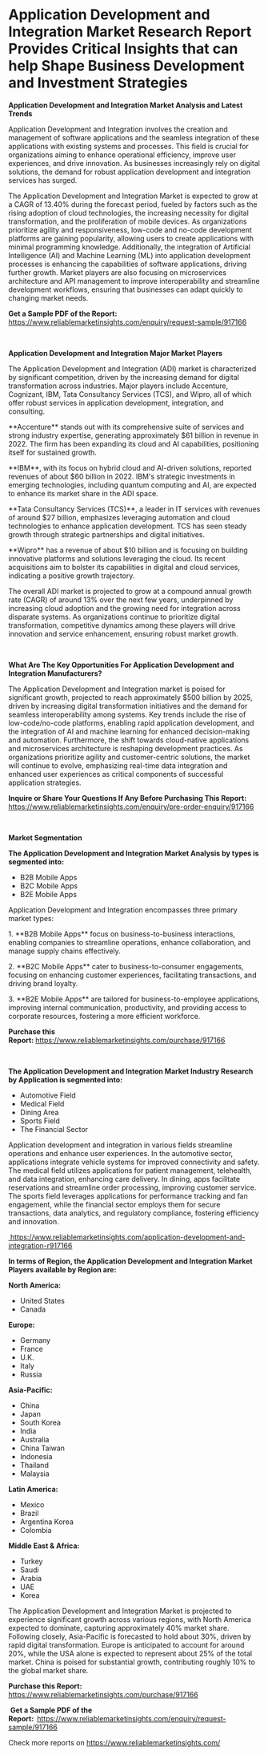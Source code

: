 <p><h1>Application Development and Integration Market Research Report Provides Critical Insights that can help Shape Business Development and Investment Strategies</h1></p><p><strong>Application Development and Integration Market Analysis and Latest Trends</strong></p>
<p><p>Application Development and Integration involves the creation and management of software applications and the seamless integration of these applications with existing systems and processes. This field is crucial for organizations aiming to enhance operational efficiency, improve user experiences, and drive innovation. As businesses increasingly rely on digital solutions, the demand for robust application development and integration services has surged.</p><p>The Application Development and Integration Market is expected to grow at a CAGR of 13.40% during the forecast period, fueled by factors such as the rising adoption of cloud technologies, the increasing necessity for digital transformation, and the proliferation of mobile devices. As organizations prioritize agility and responsiveness, low-code and no-code development platforms are gaining popularity, allowing users to create applications with minimal programming knowledge. Additionally, the integration of Artificial Intelligence (AI) and Machine Learning (ML) into application development processes is enhancing the capabilities of software applications, driving further growth. Market players are also focusing on microservices architecture and API management to improve interoperability and streamline development workflows, ensuring that businesses can adapt quickly to changing market needs.</p></p>
<p><strong>Get a Sample PDF of the Report:&nbsp;</strong> <a href="https://www.reliablemarketinsights.com/enquiry/request-sample/917166?utm_campaign=3168&utm_medium=2&utm_source=Github&utm_content=ia&utm_term=05032025&utm_id=application-development-and-integration">https://www.reliablemarketinsights.com/enquiry/request-sample/917166</a></p>
<p>&nbsp;</p>
<p><strong>Application Development and Integration Major Market Players</strong></p>
<p><p>The Application Development and Integration (ADI) market is characterized by significant competition, driven by the increasing demand for digital transformation across industries. Major players include Accenture, Cognizant, IBM, Tata Consultancy Services (TCS), and Wipro, all of which offer robust services in application development, integration, and consulting.</p><p>**Accenture** stands out with its comprehensive suite of services and strong industry expertise, generating approximately $61 billion in revenue in 2022. The firm has been expanding its cloud and AI capabilities, positioning itself for sustained growth.</p><p>**IBM**, with its focus on hybrid cloud and AI-driven solutions, reported revenues of about $60 billion in 2022. IBM's strategic investments in emerging technologies, including quantum computing and AI, are expected to enhance its market share in the ADI space.</p><p>**Tata Consultancy Services (TCS)**, a leader in IT services with revenues of around $27 billion, emphasizes leveraging automation and cloud technologies to enhance application development. TCS has seen steady growth through strategic partnerships and digital initiatives.</p><p>**Wipro** has a revenue of about $10 billion and is focusing on building innovative platforms and solutions leveraging the cloud. Its recent acquisitions aim to bolster its capabilities in digital and cloud services, indicating a positive growth trajectory.</p><p>The overall ADI market is projected to grow at a compound annual growth rate (CAGR) of around 13% over the next few years, underpinned by increasing cloud adoption and the growing need for integration across disparate systems. As organizations continue to prioritize digital transformation, competitive dynamics among these players will drive innovation and service enhancement, ensuring robust market growth.</p></p>
<p>&nbsp;</p>
<p><strong>What Are The Key Opportunities For Application Development and Integration Manufacturers?</strong></p>
<p><p>The Application Development and Integration market is poised for significant growth, projected to reach approximately $500 billion by 2025, driven by increasing digital transformation initiatives and the demand for seamless interoperability among systems. Key trends include the rise of low-code/no-code platforms, enabling rapid application development, and the integration of AI and machine learning for enhanced decision-making and automation. Furthermore, the shift towards cloud-native applications and microservices architecture is reshaping development practices. As organizations prioritize agility and customer-centric solutions, the market will continue to evolve, emphasizing real-time data integration and enhanced user experiences as critical components of successful application strategies.</p></p>
<p><strong>Inquire or Share Your Questions If Any Before Purchasing This Report:</strong> <a href="https://www.reliablemarketinsights.com/enquiry/pre-order-enquiry/917166?utm_campaign=3168&utm_medium=2&utm_source=Github&utm_content=ia&utm_term=05032025&utm_id=application-development-and-integration">https://www.reliablemarketinsights.com/enquiry/pre-order-enquiry/917166</a></p>
<p>&nbsp;</p>
<p><strong>Market Segmentation</strong></p>
<p><strong>The Application Development and Integration Market Analysis by types is segmented into:</strong></p>
<p><ul><li>B2B Mobile Apps</li><li>B2C Mobile Apps</li><li>B2E Mobile Apps</li></ul></p>
<p><p>Application Development and Integration encompasses three primary market types: </p><p>1. **B2B Mobile Apps** focus on business-to-business interactions, enabling companies to streamline operations, enhance collaboration, and manage supply chains effectively.</p><p>2. **B2C Mobile Apps** cater to business-to-consumer engagements, focusing on enhancing customer experiences, facilitating transactions, and driving brand loyalty.</p><p>3. **B2E Mobile Apps** are tailored for business-to-employee applications, improving internal communication, productivity, and providing access to corporate resources, fostering a more efficient workforce.</p></p>
<p><strong>Purchase this Report:&nbsp;</strong><a href="https://www.reliablemarketinsights.com/purchase/917166?utm_campaign=3168&utm_medium=2&utm_source=Github&utm_content=ia&utm_term=05032025&utm_id=application-development-and-integration">https://www.reliablemarketinsights.com/purchase/917166</a></p>
<p>&nbsp;</p>
<p><strong>The Application Development and Integration Market Industry Research by Application is segmented into:</strong></p>
<p><ul><li>Automotive Field</li><li>Medical Field</li><li>Dining Area</li><li>Sports Field</li><li>The Financial Sector</li></ul></p>
<p><p>Application development and integration in various fields streamline operations and enhance user experiences. In the automotive sector, applications integrate vehicle systems for improved connectivity and safety. The medical field utilizes applications for patient management, telehealth, and data integration, enhancing care delivery. In dining, apps facilitate reservations and streamline order processing, improving customer service. The sports field leverages applications for performance tracking and fan engagement, while the financial sector employs them for secure transactions, data analytics, and regulatory compliance, fostering efficiency and innovation.</p></p>
<p><a href="https://www.reliablemarketinsights.com/application-development-and-integration-r917166?utm_campaign=3168&utm_medium=2&utm_source=Github&utm_content=ia&utm_term=05032025&utm_id=application-development-and-integration">&nbsp;https://www.reliablemarketinsights.com/application-development-and-integration-r917166</a></p>
<p><strong>In terms of Region, the Application Development and Integration Market Players available by Region are:</strong></p>
<p>
    <p> <strong> North America: </strong>
        <ul>
            <li>United States</li>
            <li>Canada</li>
        </ul>
        </p> 
    <p> <strong> Europe: </strong>
        <ul>
            <li>Germany</li>
            <li>France</li>
            <li>U.K.</li>
            <li>Italy</li>
            <li>Russia</li>
        </ul>
        </p> 
    <p> <strong> Asia-Pacific: </strong>
        <ul>
            <li>China</li>
            <li>Japan</li>
            <li>South Korea</li>
            <li>India</li>
            <li>Australia</li>
            <li>China Taiwan</li>
            <li>Indonesia</li>
            <li>Thailand</li>
            <li>Malaysia</li>
        </ul>
        </p> 
    <p> <strong> Latin America: </strong>
        <ul>
            <li>Mexico</li>
            <li>Brazil</li>
            <li>Argentina Korea</li>
            <li>Colombia</li>
        </ul>
        </p> 
    <p> <strong> Middle East & Africa: </strong>
        <ul>
            <li>Turkey</li>
            <li>Saudi</li>
            <li>Arabia</li>
            <li>UAE</li>
            <li>Korea</li>
        </ul>
    </p>
    </p>
<p><p>The Application Development and Integration Market is projected to experience significant growth across various regions, with North America expected to dominate, capturing approximately 40% market share. Following closely, Asia-Pacific is forecasted to hold about 30%, driven by rapid digital transformation. Europe is anticipated to account for around 20%, while the USA alone is expected to represent about 25% of the total market. China is poised for substantial growth, contributing roughly 10% to the global market share.</p></p>
<p><strong>Purchase this Report: </strong><a href="https://www.reliablemarketinsights.com/purchase/917166?utm_campaign=3168&utm_medium=2&utm_source=Github&utm_content=ia&utm_term=05032025&utm_id=application-development-and-integration">https://www.reliablemarketinsights.com/purchase/917166</a></p>
<p>&nbsp;<strong>Get a Sample PDF of the Report:&nbsp;&nbsp;</strong><a href="https://www.reliablemarketinsights.com/enquiry/request-sample/917166?utm_campaign=3168&utm_medium=2&utm_source=Github&utm_content=ia&utm_term=05032025&utm_id=application-development-and-integration">https://www.reliablemarketinsights.com/enquiry/request-sample/917166</a></p>
<p><strong></strong></p>
<p>Check more reports on <a href="https://www.reliablemarketinsights.com/?utm_campaign=3168&utm_medium=2&utm_source=Github&utm_content=ia&utm_term=05032025&utm_id=application-development-and-integration">https://www.reliablemarketinsights.com/</a></p>